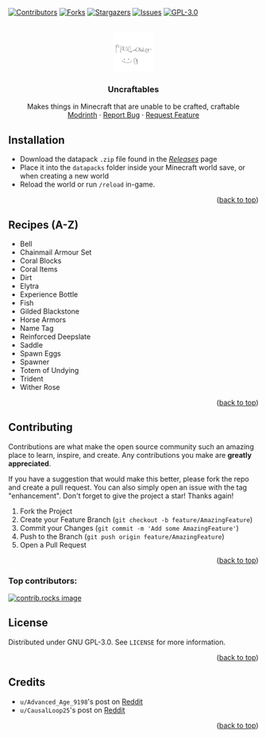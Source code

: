 <!-- Improved compatibility of back to top link: See: https://github.com/othneildrew/Best-README-Template/pull/73 -->
<a id="readme-top"></a>
<!--
*** Thanks for checking out the Best-README-Template. If you have a suggestion
*** that would make this better, please fork the repo and create a pull request
*** or simply open an issue with the tag "enhancement".
*** Don't forget to give the project a star!
*** Thanks again! Now go create something AMAZING! :D
-->



<!-- PROJECT SHIELDS -->
<!--
*** I'm using markdown "reference style" links for readability.
*** Reference links are enclosed in brackets [ ] instead of parentheses ( ).
*** See the bottom of this document for the declaration of the reference variables
*** for contributors-url, forks-url, etc. This is an optional, concise syntax you may use.
*** https://www.markdownguide.org/basic-syntax/#reference-style-links
-->
[![Contributors][contributors-shield]][contributors-url]
[![Forks][forks-shield]][forks-url]
[![Stargazers][stars-shield]][stars-url]
[![Issues][issues-shield]][issues-url]
[![GPL-3.0][license-shield]][license-url]



<!-- PROJECT LOGO -->
<br />
<div align="center">
  <a href="https://github.com/Spicy-Steve/Uncraftables">
    <img src="images/logo.png" alt="Logo" width="80" height="80">
  </a>

<h3 align="center">Uncraftables</h3>

  <p align="center">
    Makes things in Minecraft that are unable to be crafted, craftable
    <br />
    <a href="https://modrinth.com/datapack/uncraftables-datapack">Modrinth</a>
    &middot;
    <a href="https://github.com/Spicy-Steve/Uncraftables/issues/new?labels=bug&template=bug-report---.md">Report Bug</a>
    &middot;
    <a href="https://github.com/Spicy-Steve/Uncraftables/issues/new?labels=enhancement&template=feature-request---.md">Request Feature</a>
  </p>
</div>

<!-- INSTALLATION -->
## Installation
- Download the datapack `.zip` file found in the <a href="https://github.com/Spicy-Steve/Uncraftables/releases">_Releases_</a> page
- Place it into the `datapacks` folder inside your Minecraft world save, or when creating a new world
- Reload the world or run `/reload` in-game.
<p align="right">(<a href="#readme-top">back to top</a>)</p>

<!-- FEATURES -->
## Recipes (A-Z)
- Bell
- Chainmail Armour Set
- Coral Blocks
- Coral Items
- Dirt
- Elytra
- Experience Bottle
- Fish
- Gilded Blackstone
- Horse Armors
- Name Tag
- Reinforced Deepslate
- Saddle
- Spawn Eggs
- Spawner
- Totem of Undying
- Trident
- Wither Rose


<p align="right">(<a href="#readme-top">back to top</a>)</p>


<!-- CONTRIBUTING -->
## Contributing

Contributions are what make the open source community such an amazing place to learn, inspire, and create. Any contributions you make are **greatly appreciated**.

If you have a suggestion that would make this better, please fork the repo and create a pull request. You can also simply open an issue with the tag "enhancement".
Don't forget to give the project a star! Thanks again!

1. Fork the Project
2. Create your Feature Branch (`git checkout -b feature/AmazingFeature`)
3. Commit your Changes (`git commit -m 'Add some AmazingFeature'`)
4. Push to the Branch (`git push origin feature/AmazingFeature`)
5. Open a Pull Request

<p align="right">(<a href="#readme-top">back to top</a>)</p>

### Top contributors:

<a href="https://github.com/Spicy-Steve/Uncraftables/graphs/contributors">
  <img src="https://contrib.rocks/image?repo=Spicy-Steve/Uncraftables" alt="contrib.rocks image" />
</a>



<!-- LICENSE -->
## License

Distributed under GNU GPL-3.0. See `LICENSE` for more information.

<p align="right">(<a href="#readme-top">back to top</a>)</p>


<!-- CREDITS -->
## Credits
- `u/Advanced_Age_9198`'s post on <a href="https://www.reddit.com/r/PhoenixSC/comments/1k38xc0/made_some_crafting_recipes_for_uncraftable_items/">Reddit</a>
- `u/CausalLoop25`'s post on <a href="https://www.reddit.com/r/PhoenixSC/comments/1k7j5qx/i_made_more_crafting_recipes_for_uncraftable">Reddit</a>
<p align="right">(<a href="#readme-top">back to top</a>)</p>



<!-- MARKDOWN LINKS & IMAGES -->
<!-- https://www.markdownguide.org/basic-syntax/#reference-style-links -->
[contributors-shield]: https://img.shields.io/github/contributors/Spicy-Steve/Uncraftables.svg?style=for-the-badge
[contributors-url]: https://github.com/Spicy-Steve/Uncraftables/graphs/contributors
[forks-shield]: https://img.shields.io/github/forks/Spicy-Steve/Uncraftables.svg?style=for-the-badge
[forks-url]: https://github.com/Spicy-Steve/Uncraftables/network/members
[stars-shield]: https://img.shields.io/github/stars/Spicy-Steve/Uncraftables.svg?style=for-the-badge
[stars-url]: https://github.com/Spicy-Steve/Uncraftables/stargazers
[issues-shield]: https://img.shields.io/github/issues/Spicy-Steve/Uncraftables.svg?style=for-the-badge
[issues-url]: https://github.com/Spicy-Steve/Uncraftables/issues
[license-shield]: https://img.shields.io/github/license/Spicy-Steve/Uncraftables.svg?style=for-the-badge
[license-url]: https://github.com/Spicy-Steve/Uncraftables/blob/master/LICENSE
[linkedin-shield]: https://img.shields.io/badge/-LinkedIn-black.svg?style=for-the-badge&logo=linkedin&colorB=555
[linkedin-url]: https://linkedin.com/in/linkedin_username
[product-screenshot]: images/screenshot.png
[Next.js]: https://img.shields.io/badge/next.js-000000?style=for-the-badge&logo=nextdotjs&logoColor=white
[Next-url]: https://nextjs.org/
[React.js]: https://img.shields.io/badge/React-20232A?style=for-the-badge&logo=react&logoColor=61DAFB
[React-url]: https://reactjs.org/
[Vue.js]: https://img.shields.io/badge/Vue.js-35495E?style=for-the-badge&logo=vuedotjs&logoColor=4FC08D
[Vue-url]: https://vuejs.org/
[Angular.io]: https://img.shields.io/badge/Angular-DD0031?style=for-the-badge&logo=angular&logoColor=white
[Angular-url]: https://angular.io/
[Svelte.dev]: https://img.shields.io/badge/Svelte-4A4A55?style=for-the-badge&logo=svelte&logoColor=FF3E00
[Svelte-url]: https://svelte.dev/
[Laravel.com]: https://img.shields.io/badge/Laravel-FF2D20?style=for-the-badge&logo=laravel&logoColor=white
[Laravel-url]: https://laravel.com
[Bootstrap.com]: https://img.shields.io/badge/Bootstrap-563D7C?style=for-the-badge&logo=bootstrap&logoColor=white
[Bootstrap-url]: https://getbootstrap.com
[JQuery.com]: https://img.shields.io/badge/jQuery-0769AD?style=for-the-badge&logo=jquery&logoColor=white
[JQuery-url]: https://jquery.com 

